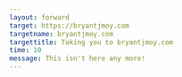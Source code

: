 ```yaml
---
layout: forward
target: https://bryantjmoy.com
targetname: bryantjmoy.com
targettitle: Taking you to bryantjmoy.com
time: 10
message: This isn't here any more!
---
```


